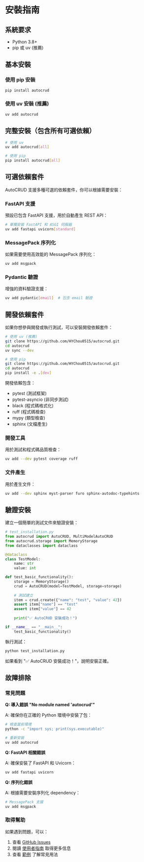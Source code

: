 # 安裝指南

## 系統要求

- Python 3.8+
- pip 或 uv (推薦)

## 基本安裝

### 使用 pip 安裝

```bash
pip install autocrud
```

### 使用 uv 安裝 (推薦)

```bash
uv add autocrud
```

## 完整安裝（包含所有可選依賴）

```bash
# 使用 uv
uv add autocrud[all]

# 使用 pip  
pip install autocrud[all]
```

## 可選依賴套件

AutoCRUD 支援多種可選的依賴套件，你可以根據需要安裝：

### FastAPI 支援

預設已包含 FastAPI 支援，用於自動產生 REST API：

```bash
# 單獨安裝 FastAPI 和 ASGI 伺服器
uv add fastapi uvicorn[standard]
```

### MessagePack 序列化

如果需要使用高效能的 MessagePack 序列化：

```bash
uv add msgpack
```

### Pydantic 驗證

增強的資料驗證支援：

```bash
uv add pydantic[email]  # 包含 email 驗證
```

## 開發依賴套件

如果你想參與開發或執行測試，可以安裝開發依賴套件：

```bash
# 使用 uv (推薦)
git clone https://github.com/HYChou0515/autocrud.git
cd autocrud
uv sync --dev

# 使用 pip
git clone https://github.com/HYChou0515/autocrud.git
cd autocrud
pip install -e .[dev]
```

開發依賴包含：
- pytest (測試框架)
- pytest-asyncio (非同步測試)
- black (程式碼格式化)
- ruff (程式碼檢查)
- mypy (類型檢查)
- sphinx (文檔產生)

### 開發工具

用於測試和程式碼品質檢查：

```bash
uv add --dev pytest coverage ruff
```

### 文件產生

用於產生文件：

```bash
uv add --dev sphinx myst-parser furo sphinx-autodoc-typehints
```

## 驗證安裝

建立一個簡單的測試文件來驗證安裝：

```python
# test_installation.py
from autocrud import AutoCRUD, MultiModelAutoCRUD
from autocrud.storage import MemoryStorage
from dataclasses import dataclass

@dataclass
class TestModel:
    name: str
    value: int

def test_basic_functionality():
    storage = MemoryStorage()
    crud = AutoCRUD(model=TestModel, storage=storage)
    
    # 測試建立
    item = crud.create({"name": "test", "value": 42})
    assert item["name"] == "test"
    assert item["value"] == 42
    
    print("✅ AutoCRUD 安裝成功！")

if __name__ == "__main__":
    test_basic_functionality()
```

執行測試：

```bash
python test_installation.py
```

如果看到 "✅ AutoCRUD 安裝成功！"，說明安裝正確。

## 故障排除

### 常見問題

**Q: 導入錯誤 "No module named 'autocrud'"**

A: 確保你在正確的 Python 環境中安裝了包：

```bash
# 檢查當前環境
python -c "import sys; print(sys.executable)"

# 重新安裝
uv add autocrud
```

**Q: FastAPI 相關錯誤**

A: 確保安裝了 FastAPI 和 Uvicorn：

```bash
uv add fastapi uvicorn
```

**Q: 序列化錯誤**

A: 根據需要安裝序列化 dependency：

```bash
# MessagePack 支援
uv add msgpack
```

### 取得幫助

如果遇到問題，可以：

1. 查看 [GitHub Issues](https://github.com/your-repo/autocrud/issues)
2. 閱讀 [使用者指南](user_guide.md) 取得更多信息
3. 查看 [範例](examples.md) 了解常見用法
